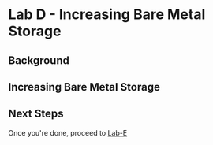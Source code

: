 # Lab D - Increasing Bare Metal Storage

## Background



## Increasing Bare Metal Storage



## Next Steps

Once you're done, proceed to [Lab-E](Lab-E.md)

